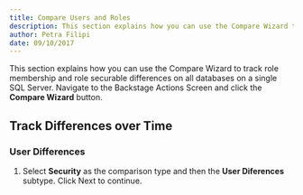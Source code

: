 ```yaml
---
title: Compare Users and Roles
description: This section explains how you can use the Compare Wizard to compare users and roles differences.
author: Petra Filipi
date: 09/10/2017
---
```

This section explains how you can use the Compare Wizard to track role membership and role securable differences on all databases on a single SQL Server. Navigate to the Backstage Actions Screen and click the __Compare Wizard__ button.

## Track Differences over Time
### User Differences
1. Select __Security__ as the comparison type and then the __User Diferences__ subtype. Click Next to continue.
###



